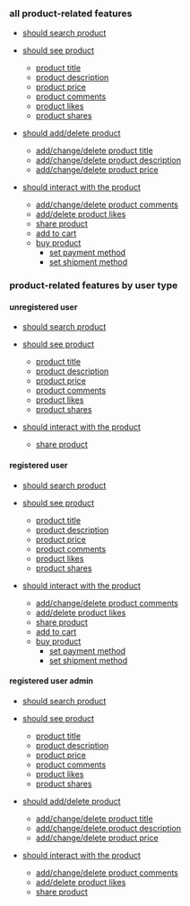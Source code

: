### all product-related features

* [should search product]()

* [should see product]()
  * [product title]()
  * [product description]()
  * [product price]()
  * [product comments]()
  * [product likes]()
  * [product shares]()

* [should add/delete product]()
  * [add/change/delete product title]()
  * [add/change/delete product description]()
  * [add/change/delete product price]()
 
* [should interact with the product]()
  * [add/change/delete product comments]()
  * [add/delete product likes]()
  * [share product]()
  * [add to cart]()
  * [buy product]()
    * [set payment method]()
    * [set shipment method]()

### product-related features by user type

#### unregistered user

* [should search product]()

* [should see product]()
  * [product title]()
  * [product description]()
  * [product price]()
  * [product comments]()
  * [product likes]()
  * [product shares]()
 
* [should interact with the product]()
  * [share product]()
    
#### registered user

* [should search product]()

* [should see product]()
  * [product title]()
  * [product description]()
  * [product price]()
  * [product comments]()
  * [product likes]()
  * [product shares]()

* [should interact with the product]()
  * [add/change/delete product comments]()
  * [add/delete product likes]()
  * [share product]()
  * [add to cart]()
  * [buy product]()
    * [set payment method]()
    * [set shipment method]()
    
#### registered user admin

* [should search product]()

* [should see product]()
  * [product title]()
  * [product description]()
  * [product price]()
  * [product comments]()
  * [product likes]()
  * [product shares]()

* [should add/delete product]()
  * [add/change/delete product title]()
  * [add/change/delete product description]()
  * [add/change/delete product price]()
 
* [should interact with the product]()
  * [add/change/delete product comments]()
  * [add/delete product likes]()
  * [share product]()

